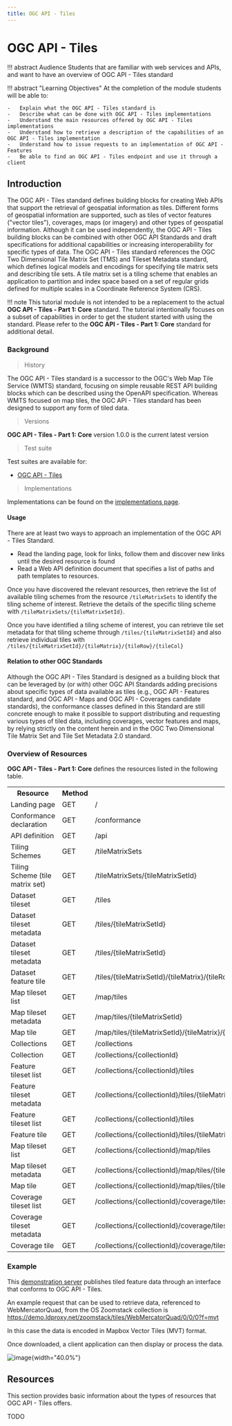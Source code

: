 ```yaml
---
title: OGC API - Tiles
---
```


# OGC API - Tiles

!!! abstract Audience
    Students that are familiar with web services and APIs, and want to have
    an overview of OGC API - Tiles standard

!!! abstract "Learning Objectives"
    At the completion of the module students will be able to:

    -   Explain what the OGC API - Tiles standard is
    -   Describe what can be done with OGC API - Tiles implementations
    -   Understand the main resources offered by OGC API - Tiles implementations
    -   Understand how to retrieve a description of the capabilities of an OGC API - Tiles implementation
    -   Understand how to issue requests to an implementation of OGC API - Features
    -   Be able to find an OGC API - Tiles endpoint and use it through a client

## Introduction

The OGC API - Tiles standard defines building blocks for creating Web
APIs that support the retrieval of geospatial information as tiles.
Different forms of geospatial information are supported, such as tiles
of vector features ("vector tiles"), coverages, maps (or imagery) and
other types of geospatial information. Although it can be used
independently, the OGC API - Tiles building blocks can be combined
with other OGC API Standards and draft specifications for additional
capabilities or increasing interoperability for specific types of data.
The OGC API - Tiles standard references the OGC Two Dimensional Tile
Matrix Set (TMS) and Tileset Metadata standard, which defines logical
models and encodings for specifying tile matrix sets and describing tile
sets. A tile matrix set is a tiling scheme that enables an application
to partition and index space based on a set of regular grids defined for
multiple scales in a Coordinate Reference System (CRS).

!!! note
    This tutorial module is not intended to be a replacement to the actual
    **OGC API - Tiles - Part 1: Core** standard. The tutorial intentionally
    focuses on a subset of capabilities in order to get the student started
    with using the standard. Please refer to the **OGC API - Tiles - Part 1:
    Core** standard for additional detail.


### Background

>  History

  The OGC API - Tiles standard is a successor to the OGC's Web Map
  Tile Service (WMTS) standard, focusing on simple reusable REST API
  building blocks which can be described using the OpenAPI
  specification. Whereas WMTS focused on map tiles, the OGC API -
  Tiles standard has been designed to support any form of tiled data.

> Versions

  **OGC API - Tiles - Part 1: Core** version 1.0.0 is the current latest version

> Test suite

  Test suites are available for:

  -   [OGC API - Tiles](https://github.com/opengeospatial/ets-ogcapi-tiles10)

> Implementations

  Implementations can be found on the [implementations page](https://github.com/opengeospatial/ogcapi-tiles/blob/master/implementations.adoc).

#### Usage

There are at least two ways to approach an implementation of the OGC
API - Tiles Standard.

-   Read the landing page, look for links, follow them and discover new
    links until the desired resource is found
-   Read a Web API definition document that specifies a list of paths
    and path templates to resources.

Once you have discovered the relevant resources, then retrieve the list
of available tiling schemes from the resource
```/tileMatrixSets``` to identify the tiling
scheme of interest. Retrieve the details of the specific tiling scheme
with ```/tileMatrixSets/{tileMatrixSetId}```.

Once you have identified a tiling scheme of interest, you can retrieve
tile set metadata for that tiling scheme through
```/tiles/{tileMatrixSetId}``` and also retrieve
individual tiles with
```/tiles/{tileMatrixSetId}/{tileMatrix}/{tileRow}/{tileCol}```

#### Relation to other OGC Standards

Although the OGC API - Tiles Standard is designed as a building block
that can be leveraged by (or with) other OGC API Standards adding
precisions about specific types of data available as tiles (e.g., OGC
API - Features standard, and OGC API - Maps and OGC API -
Coverages candidate standards), the conformance classes defined in this
Standard are still concrete enough to make it possible to support
distributing and requesting various types of tiled data, including
coverages, vector features and maps, by relying strictly on the content
herein and in the OGC Two Dimensional Tile Matrix Set and Tile Set
Metadata 2.0 standard.

### Overview of Resources

**OGC API - Tiles - Part 1: Core** defines the resources listed in the
following table.


<table>
  <tr>
    <th>Resource</th>
    <th>Method</th>
    <th>Path</th>
  </tr>
  <tr>
    <td>Landing page</td>
    <td>GET</td>
    <td>/</td>
  </tr>
  <tr>
    <td>Conformance declaration</td>
    <td>GET</td>
    <td>/conformance</td>
  <tr>
  </tr>
    <td>API definition</td>
    <td>GET</td>
    <td>/api</td>
  </tr>
  <tr>
    <td>Tiling Schemes</td>
    <td>GET</td>
    <td>/tileMatrixSets</td>
  </tr>
  <tr>
    <td>Tiling Scheme (tile matrix set)</td>
    <td>GET</td>
    <td>/tileMatrixSets/{tileMatrixSetId}</td>
  </tr>
  <tr>
    <td>Dataset tileset</td>
    <td>GET</td>
    <td>/tiles</td>
  </tr>
  <tr>
    <td>Dataset tileset metadata</td>
    <td>GET</td>
    <td>/tiles/{tileMatrixSetId}</td>
  </tr>
  <tr>
    <td>Dataset tileset metadata</td>
    <td>GET</td>
    <td>/tiles/{tileMatrixSetId}</td>
  </tr>
  <tr>
    <td>Dataset feature tile</td>
    <td>GET</td>
    <td>/tiles/{tileMatrixSetId}/{tileMatrix}/{tileRow}/{tileCol}</td>
  </tr>
  <tr>
    <td>Map tileset list</td>
    <td>GET</td>
    <td>/map/tiles</td>
  </tr>
  <tr>
    <td>Map tileset metadata</td>
    <td>GET</td>
    <td>/map/tiles/{tileMatrixSetId}</td>
  </tr>
  <tr>
    <td>Map tile</td>
    <td>GET</td>
    <td>/map/tiles/{tileMatrixSetId}/{tileMatrix}/{tileRow}/{tileCol}</td>
  </tr>
  <tr>
    <td>Collections</td>
    <td>GET</td>
    <td>/collections</td>
  </tr>
  <tr>
    <td>Collection</td>
    <td>GET</td>
    <td>/collections/{collectionId}</td>
  </tr>
  <tr>
    <td>Feature tileset list</td>
    <td>GET</td>
    <td>/collections/{collectionId}/tiles</td>
  </tr>
  <tr>
    <td>Feature tileset metadata</td>
    <td>GET</td>
    <td>/collections/{collectionId}/tiles/{tileMatrixSetId}</td>
  </tr>
  <tr>
    <td>Feature tileset list</td>
    <td>GET</td>
    <td>/collections/{collectionId}/tiles</td>
  </tr>
  <tr>
    <td>Feature tile</td>
    <td>GET</td>
    <td>/collections/{collectionId}/tiles/{tileMatrixSetId}/{tileMatrix}/{tileRow}/{tileCol}</td>
  </tr>

  <tr>
    <td>Map tileset list</td>
    <td>GET</td>
    <td>/collections/{collectionId}/map/tiles</td>
  </tr>
  <tr>
    <td>Map tileset metadata</td>
    <td>GET</td>
    <td>/collections/{collectionId}/map/tiles/{tileMatrixSetId}</td>
  </tr>
  <tr>
    <td>Map tile</td>
    <td>GET</td>
    <td>/collections/{collectionId}/map/tiles/{tileMatrixSetId}/{tileMatrix}/{tileRow}/{tileCol}</td>
  </tr>
  <tr>
    <td>Coverage tileset list</td>
    <td>GET</td>
    <td>/collections/{collectionId}/coverage/tiles</td>
  </tr>
  <tr>
    <td>Coverage tileset metadata</td>
    <td>GET</td>
    <td>/collections/{collectionId}/coverage/tiles/{tileMatrixSetId}</td>
  </tr>
  <tr>
    <td>Coverage tile</td>
    <td>GET</td>
    <td>/collections/{collectionId}/coverage/tiles/{tileMatrixSetId}/{tileMatrix}/{tileRow}/{tileCol}</td>
  </tr>
</table>

### Example

This [demonstration server](https://demo.ldproxy.net/zoomstack/)
publishes tiled feature data through an interface that conforms to OGC
API - Tiles.

An example request that can be used to retrieve data, referenced to
WebMercatorQuad, from the OS Zoomstack collection is
<https://demo.ldproxy.net/zoomstack/tiles/WebMercatorQuad/0/0/0?f=mvt>

In this case the data is encoded in Mapbox Vector Tiles (MVT) format.

Once downloaded, a client application can then display or process the
data.

![image](../assets/images/mvt_example.png){width="40.0%"}

## Resources

This section provides basic information about the types of resources
that OGC API - Tiles offers.

TODO
